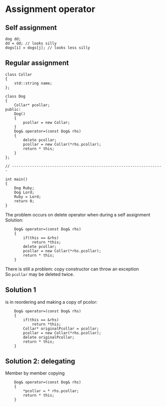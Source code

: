 # Assignment operator

## Self assignment

```
dog dd;
dd = dd; // looks silly
dogs[i] = dogs[j]; // looks less silly
```
## Regular assignment

```
class Collar
{
	std::string name;
};

class Dog
{
	Collar* pcollar;
public:
	Dog()
	{
		pcollar = new Collar;
	}
	Dog& operator=(const Dog& rhs)
	{
		delete pcollar;
		pcollar = new Collar(*rhs.pcollar);
		return * this;
	}
};

// --------------------------------------------------------------------

int main()
{
	Dog Ruby;
	Dog Lord;
	Ruby = Lord;
	return 0;
}
```

The problem occurs on delete operator when during a self assignment
Solution:

```
	Dog& operator=(const Dog& rhs)
	{
		if(this == &rhs)
			return *this;
		delete pcollar;
		pcollar = new Collar(*rhs.pcollar);
		return * this;
	}
```

There is still a problem: copy constructor can throw an exception  
So `pcollar` may be deleted twice. 
## Solution 1
is in reordering
and making a copy of pcolor:

```
	Dog& operator=(const Dog& rhs)
	{
		if(this == &rhs)
			return *this;
		Collar* originalPcollar = pcollar;
		pcollar = new Collar(*rhs.pcollar);
		delete originalPcollar;
		return * this;
	}
```

## Solution 2: delegating
Member by member copying

```
	Dog& operator=(const Dog& rhs)
	{
		*pcollar = * rhs.pcollar;
		return * this;
	}
```

